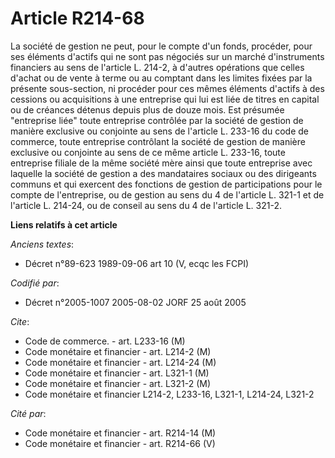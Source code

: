 # Article R214-68

La société de gestion ne peut, pour le compte d'un fonds, procéder, pour ses éléments d'actifs qui ne sont pas négociés sur
un marché d'instruments financiers au sens de l'article L. 214-2, à d'autres opérations que celles d'achat ou de vente à
terme ou au comptant dans les limites fixées par la présente sous-section, ni procéder pour ces mêmes éléments d'actifs à des
cessions ou acquisitions à une entreprise qui lui est liée de titres en capital ou de créances détenus depuis plus de douze
mois. Est présumée "entreprise liée" toute entreprise contrôlée par la société de gestion de manière exclusive ou conjointe
au sens de l'article L. 233-16 du code de commerce, toute entreprise contrôlant la société de gestion de manière exclusive ou
conjointe au sens de ce même article L. 233-16, toute entreprise filiale de la même société mère ainsi que toute entreprise
avec laquelle la société de gestion a des mandataires sociaux ou des dirigeants communs et qui exercent des fonctions de
gestion de participations pour le compte de l'entreprise, ou de gestion au sens du 4 de l'article L. 321-1 et de l'article L.
214-24, ou de conseil au sens du 4 de l'article L. 321-2.

**Liens relatifs à cet article**

_Anciens textes_:

  - Décret n°89-623 1989-09-06 art 10 (V, ecqc les FCPI)

_Codifié par_:

  - Décret n°2005-1007 2005-08-02 JORF 25 août 2005

_Cite_:

  - Code de commerce. - art. L233-16 (M)
  - Code monétaire et financier - art. L214-2 (M)
  - Code monétaire et financier - art. L214-24 (M)
  - Code monétaire et financier - art. L321-1 (M)
  - Code monétaire et financier - art. L321-2 (M)
  - Code monétaire et financier L214-2, L233-16, L321-1, L214-24, L321-2

_Cité par_:

  - Code monétaire et financier - art. R214-14 (M)
  - Code monétaire et financier - art. R214-66 (V)
